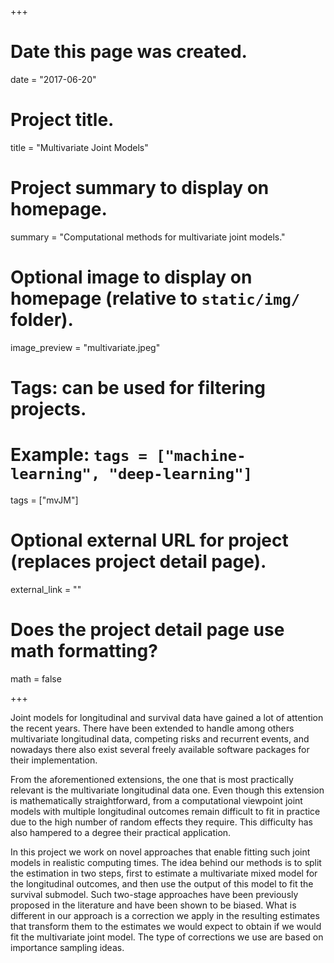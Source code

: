 +++
# Date this page was created.
date = "2017-06-20"

# Project title.
title = "Multivariate Joint Models"

# Project summary to display on homepage.
summary = "Computational methods for multivariate joint models."

# Optional image to display on homepage (relative to `static/img/` folder).
image_preview = "multivariate.jpeg"

# Tags: can be used for filtering projects.
# Example: `tags = ["machine-learning", "deep-learning"]`
tags = ["mvJM"]

# Optional external URL for project (replaces project detail page).
external_link = ""

# Does the project detail page use math formatting?
math = false

+++

Joint models for longitudinal and survival data have gained a lot of attention the recent years. There have been extended to handle among others multivariate longitudinal data, competing risks and recurrent events, and nowadays there also exist several freely available software packages for their implementation. 

From the aforementioned extensions, the one that is most practically relevant is the multivariate longitudinal data one. Even though this extension is mathematically straightforward, from a computational viewpoint joint models with multiple longitudinal outcomes remain difficult to fit in practice due to the high number of random effects they require. This difficulty has also hampered to a degree their practical application. 

In this project we work on novel approaches that enable fitting such joint models in realistic computing times. The idea behind our methods is to split the estimation in two steps, first to estimate a multivariate mixed model for the longitudinal outcomes, and then use the output of this model to fit the survival submodel. Such two-stage approaches have been previously proposed in the literature and have been shown to be biased. What is different in our approach is a correction we apply in the resulting estimates that transform them to the estimates we would expect to obtain if we would fit the multivariate joint model. The type of corrections we use are based on importance sampling ideas.

